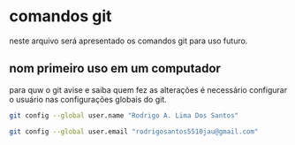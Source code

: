 # comandos git 
neste arquivo será apresentado os comandos git para uso futuro.

## nom primeiro uso em um computador
para quw o git avise e saiba quem fez as alterações é necessário 
configurar o usuário nas configurações globais do git.
```bash
git config --global user.name "Rodrigo A. Lima Dos Santos"

git config --global user.email "rodrigosantos5510jau@gmail.com"
```
